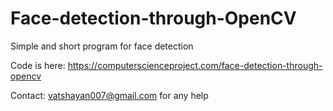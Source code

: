 # Face-detection-through-OpenCV
Simple and short program for face detection


Code is here: https://computerscienceproject.com/face-detection-through-opencv

Contact: vatshayan007@gmail.com for any help
